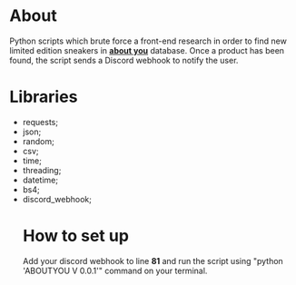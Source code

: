 # About

Python scripts which brute force a front-end research in order to find new limited edition sneakers in <a href="https://www.aboutyou.it/"><b>about you</b></a> database. Once a product has been found, the script sends a Discord webhook to notify the user.

# Libraries

<ul>
    <li>requests;</li> 
    <li>json;</li>
    <li>random;</li> 
    <li>csv;</li> 
    <li>time;</li> 
    <li>threading;</li>
    <li>datetime;</li>
    <li>bs4;</li> 
    <li>discord_webhook;</li>

# How to set up

Add your discord webhook to line <b>81</b> and run the script using "python 'ABOUTYOU V 0.0.1'" command on your terminal.